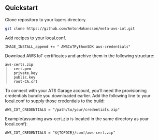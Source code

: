 ## Quickstart

Clone repository to your layers directory.
```sh
git clone https://github.com/AntonHakansson/meta-aws-iot.git
```

Add recipes to your local.conf.
```
IMAGE_INSTALL_append += " AWSIoTPythonSDK aws-credentials"
```

Download AWS IoT certificates and archive them in the following structure:
```
aws-certs.zip
│   cert.pem
│   private.key
│   public.key
│   root-CA.crt

```

To connect with your ATS Garage account, you’ll need the provisioning credentials bundle you downloaded earlier. Add the following line to your local.conf to supply those credentials to the build:
```
AWS_IOT_CREDENTIALS = "/path/to/your/credentials.zip"
```
Example(assuming aws-cert.zip is located in the same directory as your local.conf):
```
AWS_IOT_CREDENTIALS = "${TOPDIR}/conf/aws-cert.zip"
```

